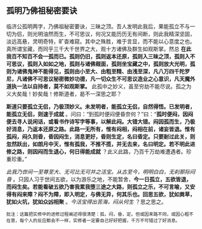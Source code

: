 ## 孤明乃佛祖秘密要诀

临济公孤明两字，乃佛祖秘密要诀，三昧之顶。吾人发明此我后，果能孤立不与一切为侣，则光明油然而生，不可思议，何况又能历历无有间断，则此我精深坚固，淡远高悬，灵明奇特，旷杳难窥。其中之殊胜，难于言显，而不能以心意度之也。真所谓宝藏，而同乎三千大千世界之大，观十方诸佛及群生如观斯掌。然总 __在此我百不知百不会一孤而已。孤则仍旧，孤则返本还原，孤则入三昧之顶，孤则入不可思议，孤则入如如之地，孤则与诸佛觌面，孤则坐宝藏之中，孤则放大光明，孤则为诸佛鬼神不能得见，孤则由小至大、由粗至精、由浅至深，凡八万四千陀罗尼，凡诸佛不可思议秘密微妙功德，凡一切众生不可思议造业之心意识，凡天魔外道执一法以自持者，莫不如观斯掌。__ 此孤中之妙义，虽至穷劫不能尽说。孤之为义大矣哉！妙矣哉！修斯道者，曷不一深思之耶？

__斯道只要孤立无侣，乃极顶妙义。未发明者，能孤立无侣，自然得悟。已发明者，能孤立无侣，则速于成就__ 。问曰：“到孤时便闷便昏奈何？”曰：“__孤时便闷，因闷便去寻人说闲话，或看书作诗写字等事，以解此闷。大错大错。闷因孤而生，乃极好消息，乃返本还原之路。此路一无所有，惟有闷相，闷相在前，诸妄皆退。惟有孤闷，闷久则昏，昏因闷生，消息更好，昏则生定，名曰昏定。只要耐过此关，则忽然跃出，如朗月中天，惟有孤我，不推不揽，并无去来，名曰明定。若不明此进修之路，则因闷而生退心，何日得能成就__ ？此义此路，乃百千万劫难遭遇者。珍重珍重。”

*此我乃世间一至尊至大、无可比无可并之活宝。从古至今，明明白白，无刹那际闷昏* 。只因人习于世间五欲，以为游乐之地，不能暂舍，__今一日孤立，五欲皆退，而闷生矣。若能看破五欲乃害我累我堕三途之大路，则孤立之乐，不可言喻，又安得有闷来障？闷不为障，即入明定，与佛无异，何其乐也。回思五欲，犹如粪草，犹如火坑，犹如众凶相聚__ 。*今活宝得出苦海，闷从何生* ？思之思之。

```xu
批注：这篇把实修中的进修过程阐述得很清楚：孤，闷，昏，定。但或因来路不同，或因心粗不在意，每个人的反应都会不一样，实修者一定要自己好好把握，千万不可错过了好消息。
```
